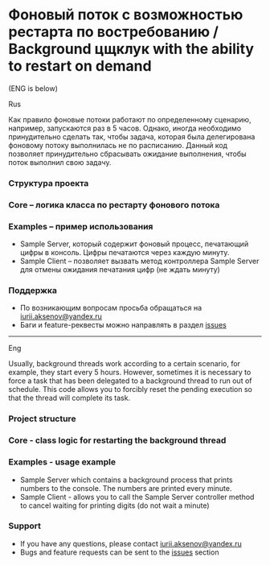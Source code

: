 


# Фоновый поток с возможностью рестарта по востребованию / Background цщклук with the ability to restart on demand

(ENG is below)

Rus

Как правило фоновые потоки работают по определенному сценарию, например, запускаются раз в 5 часов. Однако, иногда необходимо принудительно сделать так, чтобы задача, которая была делегирована фоновому потоку выполнилась не по расписанию.
Данный код позволяет принудительно сбрасывать ожидание выполнения, чтобы поток выполнил свою задачу.  

### Структура проекта

### Core – логика класса по рестарту фонового потока

### Examples – пример использования
* Sample Server, который содержит фоновый процесс, печатающий цифры в консоль. Цифры печатаются через каждую минуту.
* Sample Client – позволяет вызвать метод контроллера Sample Server для отмены ожидания печатания цифр (не ждать минуту) 


### Поддержка
- По возникающим вопросам просьба обращаться на [iurii.aksenov@yandex.ru][support-email]
- Баги и feature-реквесты можно направлять в раздел [issues][issues]


---

Eng

Usually, background threads work according to a certain scenario, for example, they start every 5 hours. However, sometimes it is necessary to force a task that has been delegated to a background thread to run out of schedule.
This code allows you to forcibly reset the pending execution so that the thread will complete its task.

### Project structure

### Core - class logic for restarting the background thread

### Examples - usage example
* Sample Server which contains a background process that prints numbers to the console. The numbers are printed every minute.
* Sample Client - allows you to call the Sample Server controller method to cancel waiting for printing digits (do not wait a minute)

### Support
- If you have any questions, please contact [iurii.aksenov@yandex.ru][support-email]
- Bugs and feature requests can be sent to the [issues][issues] section

[support-email]: mailto:iurii.aksenov@yandex.ru
[issues]: https://github.com/IuriiAksenov/ManualResetBackgroundWorker/issues
